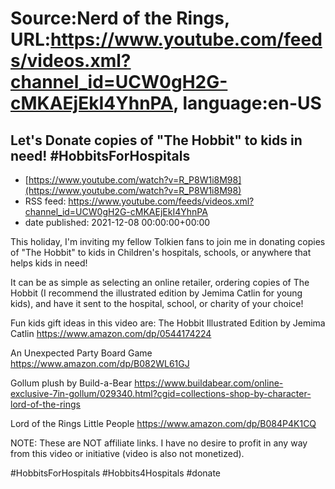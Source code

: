 # Source:Nerd of the Rings, URL:https://www.youtube.com/feeds/videos.xml?channel_id=UCW0gH2G-cMKAEjEkI4YhnPA, language:en-US

## Let's Donate copies of "The Hobbit" to kids in need! #HobbitsForHospitals
 - [https://www.youtube.com/watch?v=R_P8W1i8M98](https://www.youtube.com/watch?v=R_P8W1i8M98)
 - RSS feed: https://www.youtube.com/feeds/videos.xml?channel_id=UCW0gH2G-cMKAEjEkI4YhnPA
 - date published: 2021-12-08 00:00:00+00:00

This holiday, I'm inviting my fellow Tolkien fans to join me in donating copies of "The Hobbit" to kids in Children's hospitals, schools, or anywhere that helps kids in need! 

It can be as simple as selecting an online retailer, ordering copies of The Hobbit (I recommend the illustrated edition by Jemima Catlin for young kids), and have it sent to the hospital, school, or charity of your choice!

Fun kids gift ideas in this video are:
The Hobbit Illustrated Edition by Jemima Catlin
https://www.amazon.com/dp/0544174224

An Unexpected Party Board Game
https://www.amazon.com/dp/B082WL61GJ

Gollum plush by Build-a-Bear
https://www.buildabear.com/online-exclusive-7in-gollum/029340.html?cgid=collections-shop-by-character-lord-of-the-rings

Lord of the Rings Little People
https://www.amazon.com/dp/B084P4K1CQ

NOTE: These are NOT affiliate links.  I have no desire to profit in any way from this video or initiative (video is also not monetized).

#HobbitsForHospitals #Hobbits4Hospitals #donate

